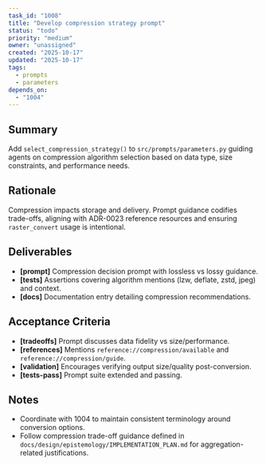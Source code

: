 ```yaml
---
task_id: "1008"
title: "Develop compression strategy prompt"
status: "todo"
priority: "medium"
owner: "unassigned"
created: "2025-10-17"
updated: "2025-10-17"
tags:
  - prompts
  - parameters
depends_on:
  - "1004"
---
```


## Summary
Add `select_compression_strategy()` to `src/prompts/parameters.py` guiding agents on compression algorithm selection based on data type, size constraints, and performance needs.

## Rationale
Compression impacts storage and delivery. Prompt guidance codifies trade-offs, aligning with ADR-0023 reference resources and ensuring `raster_convert` usage is intentional.

## Deliverables
- **[prompt]** Compression decision prompt with lossless vs lossy guidance.
- **[tests]** Assertions covering algorithm mentions (lzw, deflate, zstd, jpeg) and context.
- **[docs]** Documentation entry detailing compression recommendations.

## Acceptance Criteria
- **[tradeoffs]** Prompt discusses data fidelity vs size/performance.
- **[references]** Mentions `reference://compression/available` and `reference://compression/guide`.
- **[validation]** Encourages verifying output size/quality post-conversion.
- **[tests-pass]** Prompt suite extended and passing.

## Notes
- Coordinate with 1004 to maintain consistent terminology around conversion options.
- Follow compression trade-off guidance defined in `docs/design/epistemology/IMPLEMENTATION_PLAN.md` for aggregation-related justifications.
